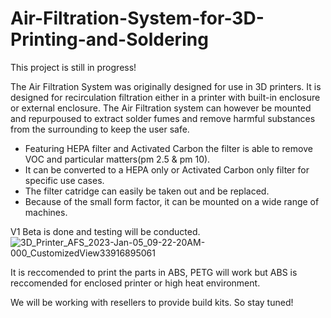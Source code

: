 # Air-Filtration-System-for-3D-Printing-and-Soldering

This project is still in progress!

The Air Filtration System was originally designed for use in 3D printers.
It is designed for recirculation filtration either in a printer with built-in enclosure or external enclosure.
The Air Filtration system can however be mounted and repurpoused to extract solder fumes and remove harmful substances from the surrounding to keep the user safe.

- Featuring HEPA filter and Activated Carbon the filter is able to remove VOC and particular matters(pm 2.5 & pm 10).
- It can be converted to a HEPA only or Activated Carbon only filter for specific use cases.
- The filter catridge can easily be taken out and be replaced.
- Because of the small form factor, it can be mounted on a wide range of machines. 


V1 Beta is done and testing will be conducted. 
![3D_Printer_AFS_2023-Jan-05_09-22-20AM-000_CustomizedView33916895061](https://user-images.githubusercontent.com/120485197/210754546-a73e5cec-fcf7-4ec5-8181-5ce9adc8eee0.png)

It is reccomended to print the parts in ABS, PETG will work but ABS is reccomended for enclosed printer or high heat environment. 

We will be working with resellers to provide build kits. So stay tuned!

